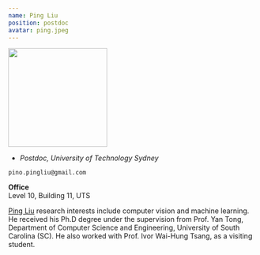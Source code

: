 ```yaml
---
name: Ping Liu
position: postdoc
avatar: ping.jpeg
---
```


<img width="200" src="{{site.baseurl}}/images/people/{{page.avatar}}" data-action="zoom">

- _Postdoc, University of Technology Sydney_<br>
<!--- _Science coach. Collaborator. Transdisciplinary optimist._-->

<i class="fa fa-envelope-o"></i> `pino.pingliu@gmail.com`

**Office**<br>
Level 10, Building 11, UTS <br>

[Ping Liu](https://sites.google.com/site/pingliu264/) research interests include computer vision and machine learning. He received his Ph.D degree under the supervision from Prof. Yan Tong, Department of Computer Science and Engineering, University of South Carolina (SC). He also worked with Prof. Ivor Wai-Hung Tsang, as a visiting student.

<!--[Konrad Kording](http://koerding.com/) runs his lab at the University of Pennsylvania.-->
<!--Konrad is interested in the question of how the brain solves the credit assignment problem and-->
<!--similarly how we should assign credit in the real world (through causality). In extension-->
<!--of this main thrust he is interested in applications of causality in biomedical research.-->
<!--Konrad has trained as student at ETH Zurich with Peter Konig, as postdoc at UCL London with Daniel-->
<!--Wolpert and at MIT with Josh Tenenbaum. After a decade at Northwestern University he is now-->
<!--PIK professor at UPenn.-->
